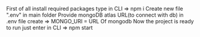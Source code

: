 First of all install required packages type in CLI => npm i
Create new file ".env" in main folder
Provide mongoDB atlas URL(to connect with db) in .env file create => MONGO_URI = URL Of mongodb
Now the project is ready to run just enter in CLI => npm start
